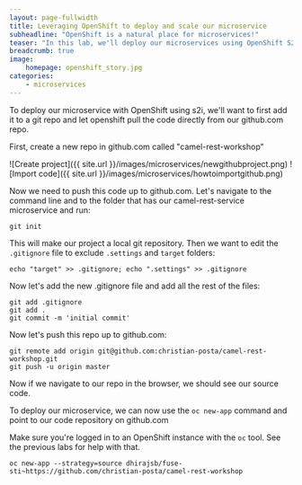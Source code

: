 ```yaml
---
layout: page-fullwidth
title: Leveraging OpenShift to deploy and scale our microservice
subheadline: "OpenShift is a natural place for microservices!"
teaser: "In this lab, we'll deploy our microservices using OpenShift S2i builders"
breadcrumb: true
image:
    homepage: openshift_story.jpg
categories:
    - microservices
---
```


To deploy our microservice with OpenShift using s2i, we'll want to first add it to a git repo and let openshift pull the code directly from our github.com repo.

First, create a new repo in github.com called "camel-rest-workshop"

![Create project]({{ site.url }}/images/microservices/newgithubproject.png)
![Import code]({{ site.url }}/images/microservices/howtoimportgithub.png)

Now we need to push this code up to github.com. Let's navigate to the command line and to the folder that has our camel-rest-service microservice and run:

    git init

This will make our project a local git repository. Then we want to edit the `.gitignore` file to exclude `.settings` and `target` folders:

    echo "target" >> .gitignore; echo ".settings" >> .gitignore
    
Now let's add the new .gitignore file and add all the rest of the files:

    git add .gitignore
    git add .
    git commit -m 'initial commit'
    
Now let's push this repo up to github.com:

    git remote add origin git@github.com:christian-posta/camel-rest-workshop.git
    git push -u origin master
    
Now if we navigate to our repo in the browser, we should see our source code. 

To deploy our microservice, we can now use the `oc new-app` command and point to our code repository on github.com

Make sure you're logged in to an OpenShift instance with the `oc` tool. See the previous labs for help with that.

    oc new-app --strategy=source dhirajsb/fuse-sti~https://github.com/christian-posta/camel-rest-workshop


